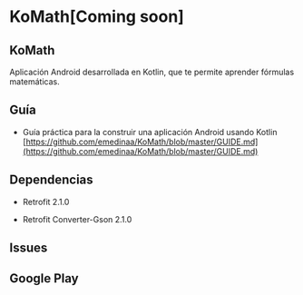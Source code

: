 # KoMath[Coming soon]

## KoMath 

Aplicación Android desarrollada en Kotlin, que te permite aprender fórmulas matemáticas.

## Guía 

- Guía práctica para la construir una aplicación Android usando Kotlin [https://github.com/emedinaa/KoMath/blob/master/GUIDE.md](https://github.com/emedinaa/KoMath/blob/master/GUIDE.md)

## Dependencias

- Retrofit 2.1.0

- Retrofit Converter-Gson 2.1.0 

## Issues

## Google Play
